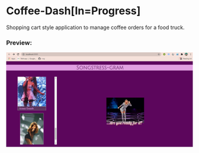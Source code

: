 # Coffee-Dash[In=Progress]

Shopping cart style application to manage coffee orders for a food truck.

### Preview:

![Preview Image](https://github.com/n-ay/Front-End-Beginner-SongstressGram/blob/main/Preview-image.png)
